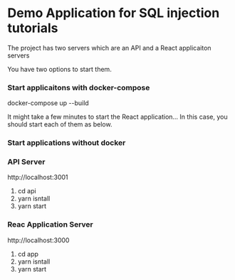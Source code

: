 # Demo Application for SQL injection tutorials

The project has two servers which are an API and a React applicaiton servers

You have two options to start them.

### Start applicaitons with docker-compose
docker-compose up --build

It might take a few minutes to start the React application... 
In this case, you should start each of them as below.

### Start applications without docker

### API Server
http://localhost:3001

1. cd api
2. yarn isntall
3. yarn start

### Reac Application Server
http://localhost:3000

1. cd app
2. yarn isntall
3. yarn start